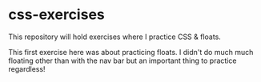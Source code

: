 # css-exercises
This repository will hold exercises where I practice CSS &amp; floats. 

This first exercise here was about practicing floats. I didn't do much much floating other than with the nav bar but an important thing to practice regardless! 
